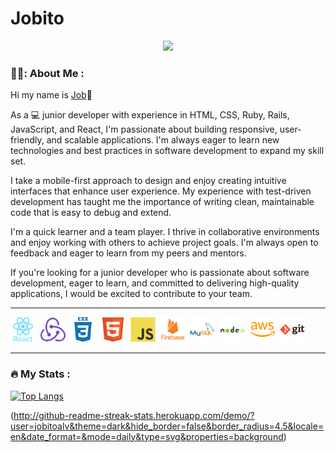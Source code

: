 # Jobito

<div id="header" align="center">
  <img src="https://media.giphy.com/media/M9gbBd9nbDrOTu1Mqx/giphy.gif" width="100"/>
</div>


### 🧞‍♂️: About Me :

Hi my name is [Job](https://job-alvarez-3dport.netlify.app/)👋


As a 💻 junior developer with experience in HTML, CSS, Ruby, Rails, JavaScript, and React, I'm passionate about building responsive, user-friendly, and scalable applications. I'm always eager to learn new technologies and best practices in software development to expand my skill set.

I take a mobile-first approach to design and enjoy creating intuitive interfaces that enhance user experience. My experience with test-driven development has taught me the importance of writing clean, maintainable code that is easy to debug and extend.

I'm a quick learner and a team player. I thrive in collaborative environments and enjoy working with others to achieve project goals. I'm always open to feedback and eager to learn from my peers and mentors.

If you're looking for a junior developer who is passionate about software development, eager to learn, and committed to delivering high-quality applications, I would be excited to contribute to your team.

---

<div>
  <img src="https://github.com/devicons/devicon/blob/master/icons/react/react-original-wordmark.svg" title="React" alt="React" width="40" height="40"/>&nbsp;
  <img src="https://github.com/devicons/devicon/blob/master/icons/redux/redux-original.svg" title="Redux" alt="Redux " width="40" height="40"/>&nbsp;
  <img src="https://github.com/devicons/devicon/blob/master/icons/css3/css3-plain-wordmark.svg"  title="CSS3" alt="CSS" width="40" height="40"/>&nbsp;
  <img src="https://github.com/devicons/devicon/blob/master/icons/html5/html5-original.svg" title="HTML5" alt="HTML" width="40" height="40"/>&nbsp;
  <img src="https://github.com/devicons/devicon/blob/master/icons/javascript/javascript-original.svg" title="JavaScript" alt="JavaScript" width="40" height="40"/>&nbsp;
  <img src="https://github.com/devicons/devicon/blob/master/icons/firebase/firebase-plain-wordmark.svg" title="Firebase" alt="Firebase" width="40" height="40"/>&nbsp;
  <img src="https://github.com/devicons/devicon/blob/master/icons/mysql/mysql-original-wordmark.svg" title="MySQL"  alt="MySQL" width="40" height="40"/>&nbsp;
  <img src="https://github.com/devicons/devicon/blob/master/icons/nodejs/nodejs-original-wordmark.svg" title="NodeJS" alt="NodeJS" width="40" height="40"/>&nbsp;
  <img src="https://github.com/devicons/devicon/blob/master/icons/amazonwebservices/amazonwebservices-plain-wordmark.svg" title="AWS" alt="AWS" width="40" height="40"/>&nbsp;
  <img src="https://github.com/devicons/devicon/blob/master/icons/git/git-original-wordmark.svg" title="Git" **alt="Git" width="40" height="40"/>
</div>

---

### :fire: My Stats :

[![Top Langs](https://github-readme-stats.vercel.app/api/top-langs/?username=jobitoalv&layout=compact&theme=vision-friendly-dark)](https://github.com/anuraghazra/github-readme-stats)

(http://github-readme-streak-stats.herokuapp.com/demo/?user=jobitoalv&theme=dark&hide_border=false&border_radius=4.5&locale=en&date_format=&mode=daily&type=svg&properties=background)
